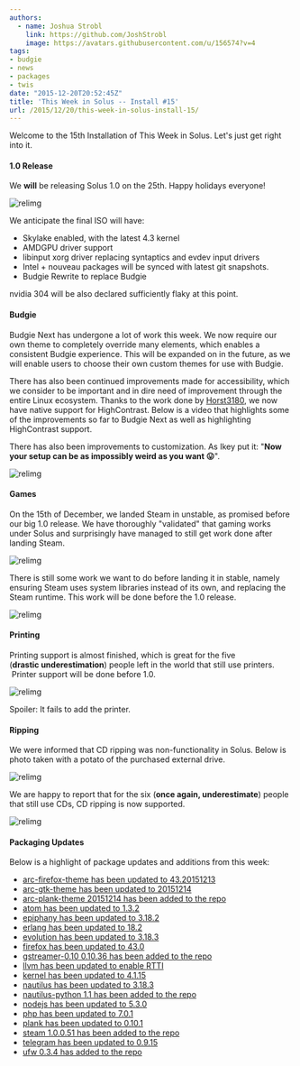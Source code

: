 ```yaml
---
authors:
  - name: Joshua Strobl
    link: https://github.com/JoshStrobl
    image: https://avatars.githubusercontent.com/u/156574?v=4
tags:
- budgie
- news
- packages
- twis
date: "2015-12-20T20:52:45Z"
title: 'This Week in Solus -- Install #15'
url: /2015/12/20/this-week-in-solus-install-15/
---
```

 
Welcome to the 15th Installation of This Week in Solus. Let's just get right into it. 

#### 1.0 Release

We **will** be releasing Solus 1.0 on the 25th. Happy holidays everyone!

![relimg](http://i.giphy.com/10lejR0T1gf1II.gif)

We anticipate the final ISO will have:

- Skylake enabled, with the latest 4.3 kernel
- AMDGPU driver support
- libinput xorg driver replacing syntaptics and evdev input drivers
- Intel + nouveau packages will be synced with latest git snapshots.
- Budgie Rewrite to replace Budgie

nvidia 304 will be also declared sufficiently flaky at this point.

#### Budgie

Budgie Next has undergone a lot of work this week. We now require our own theme to completely override many elements, which enables a consistent Budgie experience. This will be expanded on in the future, as we will enable users to choose their own custom themes for use with Budgie.

There has also been continued improvements made for accessibility, which we consider to be important and in dire need of improvement through the entire Linux ecosystem. Thanks to the work done by [Horst3180](https://plus.google.com/113168459677947885445),
we now have native support for HighContrast. Below is a video that highlights some of the improvements so far to Budgie Next as well as highlighting HighContrast support.

There has also been improvements to customization. As Ikey put it: "**Now your setup can be as impossibly weird as you want 😛**".

![relimg](Screenshot-from-2015-12-17-18-01-03.png)

#### Games

On the 15th of December, we landed Steam in unstable, as promised before our big 1.0 release. We have thoroughly "validated" that gaming works under Solus and surprisingly have managed to still get work done after landing Steam.

![relimg](Screenshot-from-2015-12-15-06-01-34.png)

There is still some work we want to do before landing it in stable, namely ensuring Steam uses system libraries instead of its own, and replacing the Steam runtime. This work will be done before the 1.0 release.

![relimg](https://i.imgur.com/jjSia8V.gif)

#### Printing

Printing support is almost finished, which is great for the five (**drastic underestimation**) people left in the world that still use printers.  Printer support will be done before 1.0.

![relimg](Screenshot-from-2015-12-15-14-31-12.png)

Spoiler: It fails to add the printer.

#### Ripping

We were informed that CD ripping was non-functionality in Solus. Below is photo taken with a potato of the purchased external drive.

![relimg](IMAG0091.jpg)

We are happy to report that for the six (**once again, underestimate**) people that still use CDs, CD ripping is now supported.

![relimg](Screenshot-from-2015-12-18-16-12-05.png)

#### Packaging Updates

Below is a highlight of package updates and additions from this week:

- [arc-firefox-theme has been updated to 43.20151213](https://git.solus-project.com/packages/arc-firefox-theme/commit/?id=1bf5c1e220695205b6bf57a67633a29041bea95c)        
- [arc-gtk-theme has been updated to 20151214](https://git.solus-project.com/packages/arc-gtk-theme/commit/?id=806801711c55f8a14978aca5529578ba4be6dedc)        
- [arc-plank-theme 20151214 has been added to the repo](https://git.solus-project.com/packages/arc-plank-theme/commit/?id=fd92420dc1e2c0af6d0a34bea1d23d09b9cb72d0)        
- [atom has been updated to 1.3.2](https://git.solus-project.com/packages/atom/commit/?id=c23203d70657989ab0be00185ada0d5a5f6d439d)        
- [epiphany has been updated to 3.18.2](https://git.solus-project.com/packages/atom/commit/?id=c23203d70657989ab0be00185ada0d5a5f6d439d)        
- [erlang has been updated to 18.2](https://git.solus-project.com/packages/erlang/commit/?id=ffa92c92cf232388c148de2623cb51c93bb4fdda)        
- [evolution has been updated to 3.18.3](https://git.solus-project.com/packages/evolution/commit/?id=c83f36acaf837eee7bdfcfb63e3c999ef77e19c8)        
- [firefox has been updated to 43.0](https://git.solus-project.com/packages/firefox/commit/?id=3e6161764f63d067bbc37b518c19470fbdc6e518)        
- [gstreamer-0.10 0.10.36 has been added to the repo](https://git.solus-project.com/packages/gstreamer-0.10/commit/?id=98052d7c332a316bdb8a628168b3febeb44ea9e1)        
- [llvm has been updated to enable RTTI](https://git.solus-project.com/packages/llvm/commit/?id=8c72ba33b3708ba05f4c890adf0819c6d4b7a363)        
- [kernel has been updated to 4.1.15](https://git.solus-project.com/packages/kernel/commit/?id=11558e452623ef05e896c7b88c60316b9ce4e3e3)        
- [nautilus has been updated to 3.18.3](https://git.solus-project.com/packages/nautilus/commit/?id=ceb51d82bd7f442326b718509bfb2176f174965e)        
- [nautilus-python 1.1 has been added to the repo](https://git.solus-project.com/packages/nautilus-python/commit/?id=82836d34349f29852e88a5ba767f1d8613f0cf1b)        
- [nodejs has been updated to 5.3.0](https://git.solus-project.com/packages/nodejs/commit/?id=fdb4623a6a9003e6879c996d3b8f377a5d9f631e)        
- [php has been updated to 7.0.1](https://git.solus-project.com/packages/php/commit/?id=b44b763057234aa88036d0303bee4a35fec23f21)        
- [plank has been updated to 0.10.1](https://git.solus-project.com/packages/plank/commit/?id=62bdb52606093a456531593de0c347a26fa26466)        
- [steam 1.0.0.51 has been added to the repo](https://git.solus-project.com/packages/steam/commit/?id=fc4edf1b5777b74dc2e9ae70240e395deeab515e)        
- [telegram has been updated to 0.9.15](https://git.solus-project.com/packages/telegram/commit/?id=e52d799d9f98b67933d4cb7c2e99d497615c60d2)        
- [ufw 0.3.4 has added to the repo](https://git.solus-project.com/packages/ufw/commit/?id=c5685befdf083c50e6a03bf6de2ab03f3bfa3391)
